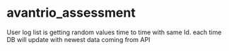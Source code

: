 # avantrio_assessment

User log list is getting random values time to time with same Id. each time DB will update with newest data coming from API
